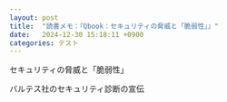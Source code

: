```yaml
---
layout: post
title:  "読書メモ：『Qbook：セキュリティの脅威と「脆弱性」』"
date:   2024-12-30 15:18:11 +0900
categories: テスト
---
```

セキュリティの脅威と「脆弱性」

バルテス社のセキュリティ診断の宣伝
